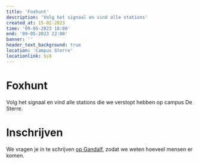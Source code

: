 ```yaml
---
title: 'Foxhunt'
description: 'Volg het signaal en vind alle stations'
created_at: 15-02-2023
time: '09-05-2023 18:00'
end: '09-05-2023 22:00'
banner: ''
header_text_background: true
location: 'Campus Sterre'
locationlink: $s9
---
```


# Foxhunt

Volg het signaal en vind alle stations die we verstopt hebben op campus De Sterre.

# Inschrijven

We vragen je in te schrijven [op Gandalf](https://event.student.ugent.be/events/379), zodat we weten hoeveel mensen er komen.
